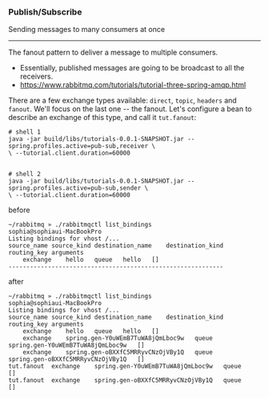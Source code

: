 ### Publish/Subscribe
Sending messages to many consumers at once

---
The fanout pattern to deliver a message to multiple consumers.
 * Essentially, published messages are going to be broadcast to all the receivers.
 * https://www.rabbitmq.com/tutorials/tutorial-three-spring-amqp.html

There are a few exchange types available: `direct`, `topic`, `headers` and `fanout`. 
We'll focus on the last one -- the fanout. Let's configure a bean to describe an exchange of this type, and call it `tut.fanout`:


```
# shell 1
java -jar build/libs/tutorials-0.0.1-SNAPSHOT.jar --spring.profiles.active=pub-sub,receiver \
\ --tutorial.client.duration=60000


# shell 2
java -jar build/libs/tutorials-0.0.1-SNAPSHOT.jar --spring.profiles.active=pub-sub,sender \
\ --tutorial.client.duration=60000
```

before
```
~/rabbitmq » ./rabbitmqctl list_bindings                                                                   sophia@sophiaui-MacBookPro
Listing bindings for vhost /...
source_name	source_kind	destination_name	destination_kind	routing_key	arguments
	exchange	hello	queue	hello	[]
------------------------------------------------------------
```
after
```
~/rabbitmq » ./rabbitmqctl list_bindings                                                                   sophia@sophiaui-MacBookPro
Listing bindings for vhost /...
source_name	source_kind	destination_name	destination_kind	routing_key	arguments
	exchange	hello	queue	hello	[]
	exchange	spring.gen-Y0uWEmB7TuWA8jQmLboc9w	queue	spring.gen-Y0uWEmB7TuWA8jQmLboc9w	[]
	exchange	spring.gen-oBXXfC5MRRyvCNzOjVBy1Q	queue	spring.gen-oBXXfC5MRRyvCNzOjVBy1Q	[]
tut.fanout	exchange	spring.gen-Y0uWEmB7TuWA8jQmLboc9w	queue		[]
tut.fanout	exchange	spring.gen-oBXXfC5MRRyvCNzOjVBy1Q	queue		[]
```